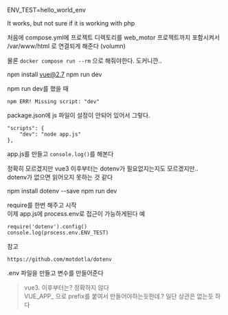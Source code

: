 ENV_TEST=hello_world_env

It works, but not sure if it is working with php 

처음에 compose.yml에 프로젝트 디렉토리를 web_motor 프로젝트까지 포함시켜서  /var/www/html 로 연결되게 해준다 (volumn)   

물론 `docker compose run --rm` 으로 해줘야한다. 도커니깐..

npm install vue@2.7
npm run dev

npm  run dev를 했을 때
```
npm ERR! Missing script: "dev"
```

package.json에 js 파일이 설정이 안되어 있어서 그렇다.   
```
"scripts": {
    "dev": "node app.js"
},
```

app.js를 만들고 `console.log()`를 해본다   

정확히 모르겠지만 vue3 이후부터는 dotenv가 필요없지는지도 모르겠지만..  
dotenv가 없으면 읽어오지 못하는 것 같다   

npm install dotenv --save
npm run dev

require를 한번 해주고 시작   
이제 app.js에 process.env로 접근이 가능하게된다 
예
```
require('dotenv').config()
console.log(process.env.ENV_TEST)
```


참고
```
https://github.com/motdotla/dotenv
```

.env 파일을 만들고 변수를 만들어준다 

> vue3. 이후부터는? 정확하지 않다  
VUE_APP_ 으로 prefix를 붙여서 만들어야하는듯한데.? 일단 상관은 없는듯 하다

